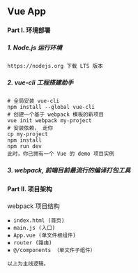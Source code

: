 ## Vue App

#### Part I. 环境部署

##### 1. Node.js 运行环境
```
https://nodejs.org 下载 LTS 版本
```
##### 2. vue-cli 工程搭建助手
```
# 全局安装 vue-cli
npm install --global vue-cli
# 创建一个基于 webpack 模板的新项目
vue init webpack my-project
# 安装依赖， 走你
cp my-project
npm install 
npm run dev
此时，你已拥有一个 Vue 的 demo 项目实例
```
##### 3. webpack, 前端目前最流行的编译打包工具


#### Part II. 项目架构

webpack 项目结构

```
▪ index.html (首页)
▪ main.js (入口)
▪ App.vue (单文件根组件)
▪ router (路由)
▪ @/components （单文件子组件）

以上为主线逻辑。
```
